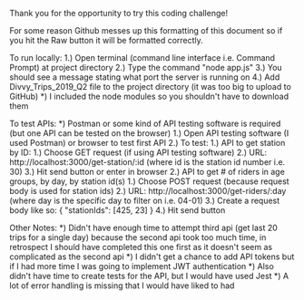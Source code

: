 Thank you for the opportunity to try this coding challenge!

For some reason Github messes up this formatting of this document so if you hit the Raw button it will be formatted correctly.

To run locally:
1.) Open terminal (command line interface i.e. Command Prompt) at project directory
2.) Type the command "node app.js"
3.) You should see a message stating what port the server is running on
4.) Add Divvy_Trips_2019_Q2 file to the project directory (it was too big to upload to GitHub)
*) I included the node modules so you shouldn't have to download them

To test APIs:
*) Postman or some kind of API testing software is required (but one API can be tested on the browser)
1.) Open API testing software (I used Postman) or browser to test first API
2.) To test:
    1.) API to get station by ID: 
        1.) Choose GET request (if using API testing software)
        2.) URL: http://localhost:3000/get-station/:id (where id is the station id number i.e. 30)
        3.) Hit send button or enter in browser
    2.) API to get # of riders in age groups, by day, by station id(s)
        1.) Choose POST request (because request body is used for station ids)
        2.) URL: http://localhost:3000/get-riders/:day (where day is the specific day to filter on i.e. 04-01)
        3.) Create a request body like so: { "stationIds": [425, 23] }
        4.) Hit send button

Other Notes:
*) Didn't have enough time to attempt third api (get last 20 trips for a single day) because the second api took too much time, in retrospect I should have completed this one   first as it doesn't seem as complicated as the second api
*) I didn't get a chance to add API tokens but if I had more time I was going to implement JWT authentication
*) Also didn't have time to create tests for the API, but I would have used Jest
*) A lot of error handling is missing that I would have liked to had
